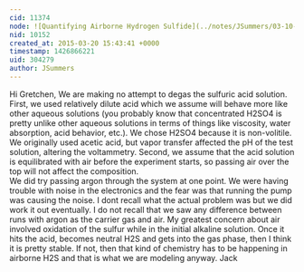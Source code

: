 ```yaml
---
cid: 11374
node: ![Quantifying Airborne Hydrogen Sulfide](../notes/JSummers/03-10-2014/quantifying-airborne-hydrogen-sulfide)
nid: 10152
created_at: 2015-03-20 15:43:41 +0000
timestamp: 1426866221
uid: 304279
author: JSummers
---
```


Hi Gretchen,
We are making no attempt to degas the sulfuric acid solution.  First, we used relatively dilute acid which we assume will behave more like other aqueous solutions (you probably know that concentrated H2SO4 is pretty unlike other aqueous solutions in terms of things like viscosity, water absorption, acid behavior, etc.).  We chose H2SO4 because it is non-volitile.  We originally used acetic acid, but vapor transfer affected the pH of the test solution, altering the voltammetry.  Second, we assume that the acid solution is equilibrated with air before the experiment starts, so passing air over the top will not affect the composition.  
  We did try passing argon through the system at one point.  We were having trouble with noise in the electronics and the fear was that running the pump was causing the noise.  I dont recall what the actual problem was but we did work it out eventually.  I do not recall that we saw any difference between runs with argon as the carrier gas and air.  My greatest concern about air involved oxidation of the sulfur while in the initial alkaline solution.   Once it hits the acid, becomes neutral H2S and gets into the gas phase, then I think it is pretty stable.  If not, then that kind of chemistry has to be happening in airborne H2S and that is what we are modeling anyway.
Jack 